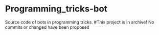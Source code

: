 # Programming_tricks-bot
Source code of bots in programming tricks.
 #This project is in archive! No commits or changed have been proposed
